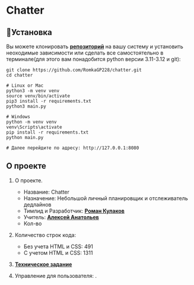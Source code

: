 <h1>Chatter</h1>

## 🧱Установка

Вы можете клонировать [**репозиторий**](https://github.com/RomkaGP228/chatter.git) на вашу систему и установить
неоходимые зависимости или сделать все самостоятельно в терминале(для этого вам понадобится python версии 3.11-3.12 и
git):

```shell
git clone https://github.com/RomkaGP228/chatter.git
cd chatter

# Linux or Mac
python3 -m venv venv
source venv/bin/activate
pip3 install -r requirements.txt
python3 main.py

# Windows
python -m venv venv
venv\Scripts\activate
pip install -r requirements.txt
python main.py

# Далее перейдите по адресу: http://127.0.0.1:8080
```


## О проекте

1. О проекте.
    - Название: Chatter
    - Назначение: Небольшой личный планировщик и отслеживатель дедлайнов
    - Тимлид и Разработчик: [**Роман Кулаков**](https://github.com/RomkaGP228)
    - Учитель: [**Алексей Анатольев**](https://github.com/anatolyev)
    - Кол-во
2. Количество строк кода:
    - Без учета HTML и CSS: 491
    - С учетом HTML и CSS: 1311
3. [**Техническое задание**](materials/tecnical_spetification.md)

4. Управление для пользователя:
   .